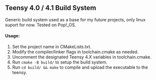 ## Teensy 4.0 / 4.1 Build System
Generic build system used as a base for my future projects, only linux suport for now. Tested on Pop!\_OS.

#### Usage:
1. Set the project name in CMakeLists.txt.
2. Modify the compiler/linker flags in toolchain.cmake as needed.
3. Uncomment the designated Teensy 4.X variables in toolchain.cmake.
4. Run `cmake -B build/` to setup the build system.
5. Run `cd build/ && make` to compile and upload the executable to the teensy.
